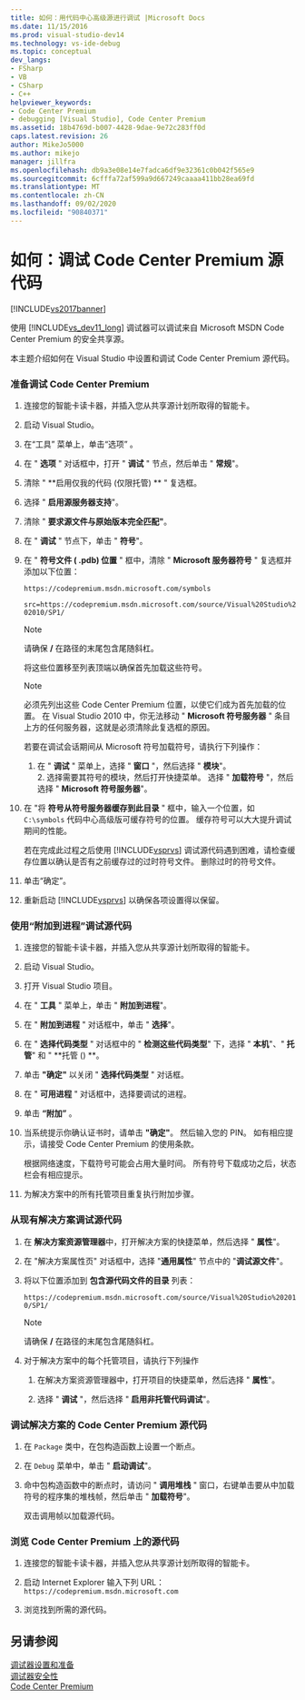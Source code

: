 ```yaml
---
title: 如何：用代码中心高级源进行调试 |Microsoft Docs
ms.date: 11/15/2016
ms.prod: visual-studio-dev14
ms.technology: vs-ide-debug
ms.topic: conceptual
dev_langs:
- FSharp
- VB
- CSharp
- C++
helpviewer_keywords:
- Code Center Premium
- debugging [Visual Studio], Code Center Premium
ms.assetid: 18b4769d-b007-4428-9dae-9e72c283ff0d
caps.latest.revision: 26
author: MikeJo5000
ms.author: mikejo
manager: jillfra
ms.openlocfilehash: db9a3e08e14e7fadca6df9e32361c0b042f565e9
ms.sourcegitcommit: 6cfffa72af599a9d667249caaaa411bb28ea69fd
ms.translationtype: MT
ms.contentlocale: zh-CN
ms.lasthandoff: 09/02/2020
ms.locfileid: "90840371"
---
```

# <a name="how-to-debug-with-code-center-premium-source"></a>如何：调试 Code Center Premium 源代码
[!INCLUDE[vs2017banner](../includes/vs2017banner.md)]

使用 [!INCLUDE[vs_dev11_long](../includes/vs-dev11-long-md.md)] 调试器可以调试来自 Microsoft MSDN Code Center Premium 的安全共享源。  
  
 本主题介绍如何在 Visual Studio 中设置和调试 Code Center Premium 源代码。  
  
### <a name="to-prepare-for-debugging-with-code-center-premium"></a>准备调试 Code Center Premium  
  
1. 连接您的智能卡读卡器，并插入您从共享源计划所取得的智能卡。  
  
2. 启动 Visual Studio。  
  
3. 在“工具”  菜单上，单击“选项” 。  
  
4. 在 " **选项** " 对话框中，打开 " **调试** " 节点，然后单击 " **常规**"。  
  
5. 清除 " **启用仅我的代码 (仅限托管) ** " 复选框。  
  
6. 选择 " **启用源服务器支持**"。  
  
7. 清除 " **要求源文件与原始版本完全匹配"**。  
  
8. 在 " **调试** " 节点下，单击 " **符号**"。  
  
9. 在 " **符号文件 ( .pdb) 位置** " 框中，清除 " **Microsoft 服务器符号** " 复选框并添加以下位置：  
  
     `https://codepremium.msdn.microsoft.com/symbols`  
  
     `src=https://codepremium.msdn.microsoft.com/source/Visual%20Studio%202010/SP1/`  
  
   > [!NOTE]
   > 请确保 <strong>/</strong> 在路径的末尾包含尾随斜杠。  
  
     将这些位置移至列表顶端以确保首先加载这些符号。  
  
   > [!NOTE]
   > 必须先列出这些 Code Center Premium 位置，以使它们成为首先加载的位置。 在 Visual Studio 2010 中，你无法移动 " **Microsoft 符号服务器** " 条目上方的任何服务器，这就是必须清除此复选框的原因。  
   > 
   >  若要在调试会话期间从 Microsoft 符号加载符号，请执行下列操作：  
   > 
   > 1. 在 " **调试** " 菜单上，选择 " **窗口** "，然后选择 " **模块**"。  
   >    2.  选择需要其符号的模块，然后打开快捷菜单。 选择 " **加载符号** "，然后选择 " **Microsoft 符号服务器**"。  
  
10. 在 "将 **符号从符号服务器缓存到此目录** " 框中，输入一个位置，如 `C:\symbols` 代码中心高级版可缓存符号的位置。 缓存符号可以大大提升调试期间的性能。  
  
     若在完成此过程之后使用 [!INCLUDE[vsprvs](../includes/vsprvs-md.md)] 调试源代码遇到困难，请检查缓存位置以确认是否有之前缓存过的过时符号文件。 删除过时的符号文件。  
  
11. 单击“确定”。   
  
12. 重新启动 [!INCLUDE[vsprvs](../includes/vsprvs-md.md)] 以确保各项设置得以保留。  
  
### <a name="to-debug-your-source-code-using-attach-to-process"></a>使用“附加到进程”调试源代码  
  
1. 连接您的智能卡读卡器，并插入您从共享源计划所取得的智能卡。  
  
2. 启动 Visual Studio。  
  
3. 打开 Visual Studio 项目。  
  
4. 在 " **工具** " 菜单上，单击 " **附加到进程**"。  
  
5. 在 " **附加到进程** " 对话框中，单击 " **选择**"。  
  
6. 在 " **选择代码类型** " 对话框中的 " **检测这些代码类型**" 下，选择 " **本机**"、" **托管**" 和 " **托管 () **。  
  
7. 单击 **"确定"** 以关闭 " **选择代码类型** " 对话框。  
  
8. 在 " **可用进程** " 对话框中，选择要调试的进程。  
  
9. 单击 **“附加”** 。  
  
10. 当系统提示你确认证书时，请单击 **"确定"**。 然后输入您的 PIN。 如有相应提示，请接受 Code Center Premium 的使用条款。  
  
     根据网络速度，下载符号可能会占用大量时间。 所有符号下载成功之后，状态栏会有相应提示。  
  
11. 为解决方案中的所有托管项目重复执行附加步骤。  
  
### <a name="to-debug-source-code-from-an-existing-solution"></a>从现有解决方案调试源代码  
  
1. 在 **解决方案资源管理器**中，打开解决方案的快捷菜单，然后选择 " **属性**"。  
  
2. 在 "解决方案属性页" 对话框中，选择 "**通用属性**" 节点中的 "**调试源文件**"。  
  
3. 将以下位置添加到 **包含源代码文件的目录** 列表：  
  
    `https://codepremium.msdn.microsoft.com/source/Visual%20Studio%202010/SP1/`  
  
   > [!NOTE]
   > 请确保 <strong>/</strong> 在路径的末尾包含尾随斜杠。  
  
4. 对于解决方案中的每个托管项目，请执行下列操作  
  
   1. 在解决方案资源管理器中，打开项目的快捷菜单，然后选择 " **属性**"。  
  
   2. 选择 " **调试** "，然后选择 " **启用非托管代码调试**"。  
  
### <a name="to-debug-your-solution-with-code-center-premium-source"></a>调试解决方案的 Code Center Premium 源代码  
  
1. 在 `Package` 类中，在包构造函数上设置一个断点。  
  
2. 在 `Debug` 菜单中，单击 " **启动调试**"。  
  
3. 命中包构造函数中的断点时，请访问 " **调用堆栈** " 窗口，右键单击要从中加载符号的程序集的堆栈帧，然后单击 " **加载符号**"。  
  
     双击调用帧以加载源代码。  
  
### <a name="to-browse-source-code-on-code-center-premium"></a>浏览 Code Center Premium 上的源代码  
  
1. 连接您的智能卡读卡器，并插入您从共享源计划所取得的智能卡。  
  
2. 启动 Internet Explorer 输入下列 URL：`https://codepremium.msdn.microsoft.com`  
  
3. 浏览找到所需的源代码。  
  
## <a name="see-also"></a>另请参阅  
 [调试器设置和准备](../debugger/debugger-settings-and-preparation.md)   
 [调试器安全性](../debugger/debugger-security.md)   
 [Code Center Premium](https://www.microsoft.com/en-us/sharedsource/code-center-premium.aspx)
